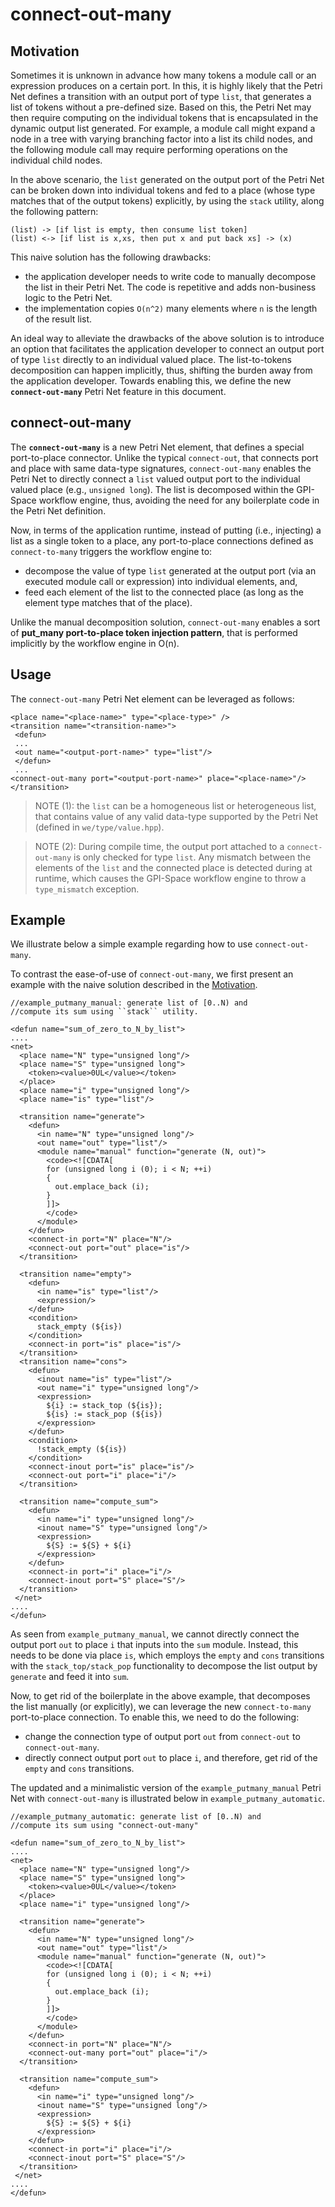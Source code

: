# connect-out-many

## Motivation
Sometimes it is unknown in advance how many tokens a module call or an expression produces on a certain port.  In this,
it is highly likely that the Petri  Net defines a transition with an output port of type ``list``, that generates a list
of tokens without a pre-defined size. Based on this, the Petri Net may  then require computing on the individual tokens
that is encapsulated in the  dynamic output list generated.
For example, a module call might expand a node in a tree with varying branching factor into a list its child nodes, and
the following module call may require performing operations on the individual child nodes.

In the above scenario, the ``list`` generated on the output port of the Petri Net can be broken down into individual
tokens and fed to a place (whose type matches that of the output tokens) explicitly, by using the ``stack``
utility, along the following pattern:

```
(list) -> [if list is empty, then consume list token]
(list) <-> [if list is x,xs, then put x and put back xs] -> (x)
```
This naive solution has the following drawbacks:

* the application developer needs to write code to manually decompose the list in their Petri Net. The code is
  repetitive and adds non-business logic to the Petri Net.
* the implementation copies `O(n^2)` many elements where `n` is the length of the result list.

An ideal way to alleviate the drawbacks of the above solution is to introduce an option that facilitates the application
developer to connect an output port of type ``list`` directly to an individual valued place. The list-to-tokens
decomposition can happen implicitly, thus, shifting the burden away from the application developer. Towards enabling
this, we define the new **``connect-out-many``** Petri Net feature in this document.

## connect-out-many
The **``connect-out-many``** is a new Petri Net element, that defines a special port-to-place connector.  Unlike the typical
``connect-out``, that connects port and place with same data-type signatures, ``connect-out-many`` enables the Petri Net
to directly connect a ``list`` valued output port to the individual valued place (e.g., ``unsigned long``). The list is
decomposed within the GPI-Space workflow engine, thus, avoiding the need for any boilerplate code in the Petri Net
definition.

Now, in terms of the application runtime, instead of putting (i.e., injecting) a list as a single token to a place, any
port-to-place connections defined as ``connect-to-many`` triggers the workflow engine to:

* decompose the value of type ``list`` generated at the output port (via an executed module call or expression) into
  individual elements, and,
* feed each element of the list to the connected place (as long as the element type matches that of the place).

Unlike the manual decomposition solution, ``connect-out-many`` enables a sort of **put_many port-to-place token
injection pattern**, that is performed implicitly by the workflow engine in O(n).

## Usage
The ``connect-out-many`` Petri Net element can be leveraged as follows:

```
<place name="<place-name>" type="<place-type>" />
<transition name="<transition-name>">
 <defun>
 ...
 <out name="<output-port-name>" type="list"/>
 </defun>
 ...
<connect-out-many port="<output-port-name>" place="<place-name>"/>
</transition>
```

> NOTE (1): the ``list`` can be a homogeneous list or heterogeneous list, that contains value of any valid data-type
> supported by the Petri Net (defined in ``we/type/value.hpp``).


> NOTE (2): During compile time, the output port attached to a ``connect-out-many`` is only checked for type ``list``.
> Any mismatch between the elements of the ``list`` and the connected place is detected during at runtime, which causes the
> GPI-Space workflow engine to throw a ``type_mismatch`` exception.


## Example
We illustrate below a simple example regarding how to use ``connect-out-many``.

To contrast the ease-of-use of ``connect-out-many``, we first present an example with the naive solution described in
the [Motivation](#motivation).

```
//example_putmany_manual: generate list of [0..N) and
//compute its sum using ``stack`` utility.

<defun name="sum_of_zero_to_N_by_list">
....
<net>
  <place name="N" type="unsigned long"/>
  <place name="S" type="unsigned long">
    <token><value>0UL</value></token>
  </place>
  <place name="i" type="unsigned long"/>
  <place name="is" type="list"/>

  <transition name="generate">
    <defun>
      <in name="N" type="unsigned long"/>
      <out name="out" type="list"/>
      <module name="manual" function="generate (N, out)">
        <code><![CDATA[
        for (unsigned long i (0); i < N; ++i)
        {
          out.emplace_back (i);
        }
        ]]>
        </code>
      </module>
    </defun>
    <connect-in port="N" place="N"/>
    <connect-out port="out" place="is"/>
  </transition>

  <transition name="empty">
    <defun>
      <in name="is" type="list"/>
      <expression/>
    </defun>
    <condition>
      stack_empty (${is})
    </condition>
    <connect-in port="is" place="is"/>
  </transition>
  <transition name="cons">
    <defun>
      <inout name="is" type="list"/>
      <out name="i" type="unsigned long"/>
      <expression>
        ${i} := stack_top (${is});
        ${is} := stack_pop (${is})
      </expression>
    </defun>
    <condition>
      !stack_empty (${is})
    </condition>
    <connect-inout port="is" place="is"/>
    <connect-out port="i" place="i"/>
  </transition>

  <transition name="compute_sum">
    <defun>
      <in name="i" type="unsigned long"/>
      <inout name="S" type="unsigned long"/>
      <expression>
        ${S} := ${S} + ${i}
      </expression>
    </defun>
    <connect-in port="i" place="i"/>
    <connect-inout port="S" place="S"/>
  </transition>
 </net>
....
</defun>
```

As seen from ``example_putmany_manual``, we cannot directly connect the output port ``out`` to place ``i`` that inputs
into the ``sum`` module. Instead, this needs to be done via place ``is``, which employs the ``empty`` and ``cons``
transitions with the ``stack_top/stack_pop`` functionality to decompose the list output by ``generate`` and feed it into
``sum``.

Now, to get rid of the boilerplate in the above example, that decomposes the list manually (or explicitly), we can
leverage the new ``connect-to-many`` port-to-place connection. To enable this, we need to do the following:

* change the connection type of output port ``out`` from ``connect-out`` to ``connect-out-many``.
* directly connect output port ``out`` to place ``i``, and therefore, get rid of the ``empty`` and ``cons`` transitions.

The updated and a minimalistic version of the ``example_putmany_manual`` Petri Net with ``connect-out-many`` is
illustrated below in ``example_putmany_automatic``.

```
//example_putmany_automatic: generate list of [0..N) and
//compute its sum using "connect-out-many"

<defun name="sum_of_zero_to_N_by_list">
....
<net>
  <place name="N" type="unsigned long"/>
  <place name="S" type="unsigned long">
    <token><value>0UL</value></token>
  </place>
  <place name="i" type="unsigned long"/>

  <transition name="generate">
    <defun>
      <in name="N" type="unsigned long"/>
      <out name="out" type="list"/>
      <module name="manual" function="generate (N, out)">
        <code><![CDATA[
        for (unsigned long i (0); i < N; ++i)
        {
          out.emplace_back (i);
        }
        ]]>
        </code>
      </module>
    </defun>
    <connect-in port="N" place="N"/>
    <connect-out-many port="out" place="i"/>
  </transition>

  <transition name="compute_sum">
    <defun>
      <in name="i" type="unsigned long"/>
      <inout name="S" type="unsigned long"/>
      <expression>
        ${S} := ${S} + ${i}
      </expression>
    </defun>
    <connect-in port="i" place="i"/>
    <connect-inout port="S" place="S"/>
  </transition>
 </net>
....
</defun>
```
